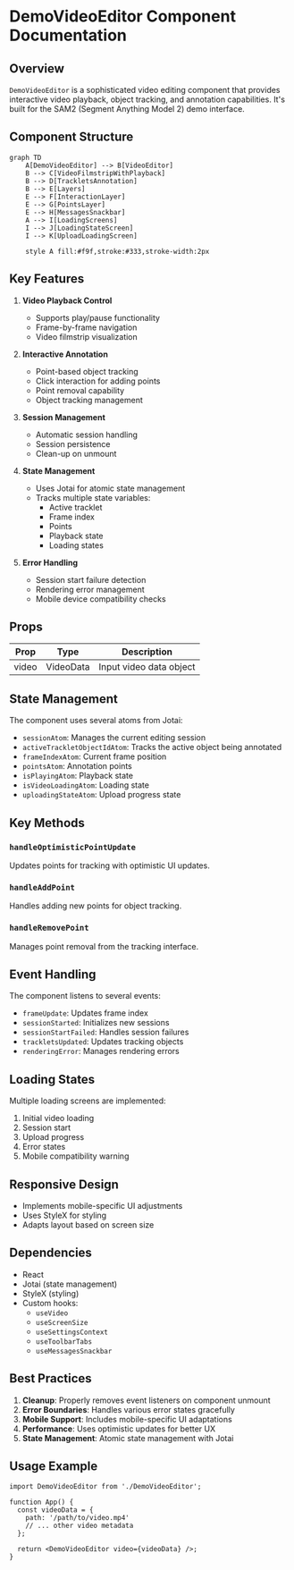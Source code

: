 # DemoVideoEditor Component Documentation

## Overview
`DemoVideoEditor` is a sophisticated video editing component that provides interactive video playback, object tracking, and annotation capabilities. It's built for the SAM2 (Segment Anything Model 2) demo interface.

## Component Structure

```mermaid
graph TD
    A[DemoVideoEditor] --> B[VideoEditor]
    B --> C[VideoFilmstripWithPlayback]
    B --> D[TrackletsAnnotation]
    B --> E[Layers]
    E --> F[InteractionLayer]
    E --> G[PointsLayer]
    E --> H[MessagesSnackbar]
    A --> I[LoadingScreens]
    I --> J[LoadingStateScreen]
    I --> K[UploadLoadingScreen]

    style A fill:#f9f,stroke:#333,stroke-width:2px
```

## Key Features

1. **Video Playback Control**
   - Supports play/pause functionality
   - Frame-by-frame navigation
   - Video filmstrip visualization

2. **Interactive Annotation**
   - Point-based object tracking
   - Click interaction for adding points
   - Point removal capability
   - Object tracking management

3. **Session Management**
   - Automatic session handling
   - Session persistence
   - Clean-up on unmount

4. **State Management**
   - Uses Jotai for atomic state management
   - Tracks multiple state variables:
     - Active tracklet
     - Frame index
     - Points
     - Playback state
     - Loading states

5. **Error Handling**
   - Session start failure detection
   - Rendering error management
   - Mobile device compatibility checks

## Props

| Prop | Type | Description |
|------|------|-------------|
| video | VideoData | Input video data object |

## State Management

The component uses several atoms from Jotai:
- `sessionAtom`: Manages the current editing session
- `activeTrackletObjectIdAtom`: Tracks the active object being annotated
- `frameIndexAtom`: Current frame position
- `pointsAtom`: Annotation points
- `isPlayingAtom`: Playback state
- `isVideoLoadingAtom`: Loading state
- `uploadingStateAtom`: Upload progress state

## Key Methods

### `handleOptimisticPointUpdate`
Updates points for tracking with optimistic UI updates.

### `handleAddPoint`
Handles adding new points for object tracking.

### `handleRemovePoint`
Manages point removal from the tracking interface.

## Event Handling

The component listens to several events:
- `frameUpdate`: Updates frame index
- `sessionStarted`: Initializes new sessions
- `sessionStartFailed`: Handles session failures
- `trackletsUpdated`: Updates tracking objects
- `renderingError`: Manages rendering errors

## Loading States

Multiple loading screens are implemented:
1. Initial video loading
2. Session start
3. Upload progress
4. Error states
5. Mobile compatibility warning

## Responsive Design

- Implements mobile-specific UI adjustments
- Uses StyleX for styling
- Adapts layout based on screen size

## Dependencies

- React
- Jotai (state management)
- StyleX (styling)
- Custom hooks:
  - `useVideo`
  - `useScreenSize`
  - `useSettingsContext`
  - `useToolbarTabs`
  - `useMessagesSnackbar`

## Best Practices

1. **Cleanup**: Properly removes event listeners on component unmount
2. **Error Boundaries**: Handles various error states gracefully
3. **Mobile Support**: Includes mobile-specific UI adaptations
4. **Performance**: Uses optimistic updates for better UX
5. **State Management**: Atomic state management with Jotai

## Usage Example

```tsx
import DemoVideoEditor from './DemoVideoEditor';

function App() {
  const videoData = {
    path: '/path/to/video.mp4'
    // ... other video metadata
  };

  return <DemoVideoEditor video={videoData} />;
}
```
